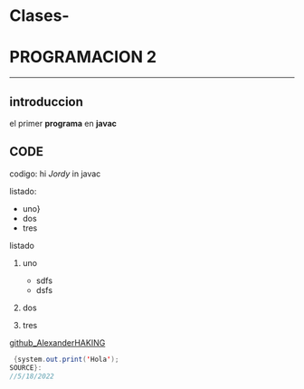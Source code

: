 # Clases-
# PROGRAMACION 2

----

## introduccion

el primer **programa** en **javac**

## CODE

codigo: hi *Jordy* in javac

listado:

* uno}
* dos
* tres

listado

1. uno
   * sdfs
   * dsfs
2. dos

3. tres

[github_AlexanderHAKING](https://github.com/AlexanderHAKING?tab=projects&type=beta, 'MI APP')

```java
 {system.out.print('Hola');
SOURCE}: 
//5/18/2022
